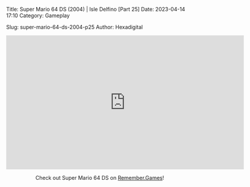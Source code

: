 Title: Super Mario 64 DS (2004) | Isle Delfino [Part 25]
Date: 2023-04-14 17:10
Category: Gameplay

Slug: super-mario-64-ds-2004-p25
Author: Hexadigital

<center><iframe src="https://www.youtube.com/embed/J5MGRLskHHw?feature=oembed" allow="accelerometer; autoplay; encrypted-media; gyroscope; picture-in-picture" width="640" height="360" frameborder="0"></iframe>

Check out Super Mario 64 DS on [Remember.Games](https://remember.games/game/2250/super-mario-64-ds/)!</center>